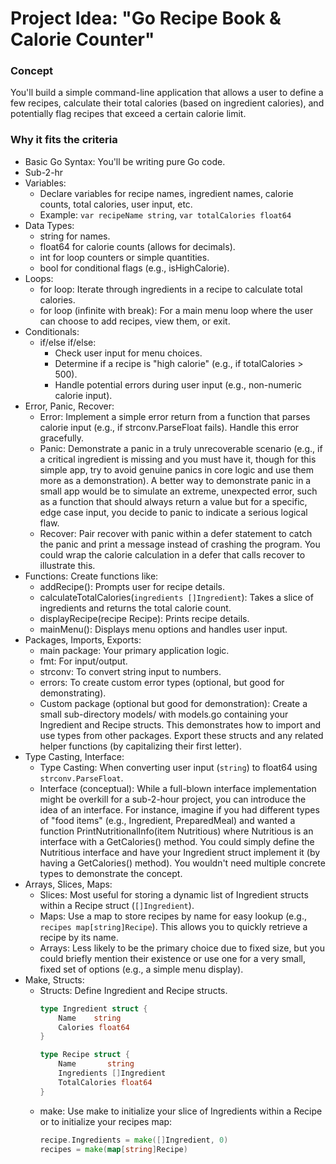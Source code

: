 # Project Idea: "Go Recipe Book & Calorie Counter"

### Concept
You'll build a simple command-line application that allows a user to define a few recipes, calculate their total calories (based on ingredient calories), and potentially flag recipes that exceed a certain calorie limit.

### Why it fits the criteria
- Basic Go Syntax: You'll be writing pure Go code.
- Sub-2-hr
- Variables:
    - Declare variables for recipe names, ingredient names, calorie counts, total calories, user input, etc. 
    - Example: `var recipeName string`, `var totalCalories float64`
- Data Types:
    - string for names.
    - float64 for calorie counts (allows for decimals).
    - int for loop counters or simple quantities.
    - bool for conditional flags (e.g., isHighCalorie).
- Loops:
    - for loop: Iterate through ingredients in a recipe to calculate total calories.
    - for loop (infinite with break): For a main menu loop where the user can choose to add recipes, view them, or exit.
- Conditionals:
    - if/else if/else:
        - Check user input for menu choices.
        - Determine if a recipe is "high calorie" (e.g., if totalCalories > 500).
        - Handle potential errors during user input (e.g., non-numeric calorie input).
- Error, Panic, Recover:
    - Error: Implement a simple error return from a function that parses calorie input (e.g., if strconv.ParseFloat fails). Handle this error gracefully.
    - Panic: Demonstrate a panic in a truly unrecoverable scenario (e.g., if a critical ingredient is missing and you must have it, though for this simple app, try to avoid genuine panics in core logic and use them more as a demonstration). A better way to demonstrate panic in a small app would be to simulate an extreme, unexpected error, such as a function that should always return a value but for a specific, edge case input, you decide to panic to indicate a serious logical flaw.
    - Recover: Pair recover with panic within a defer statement to catch the panic and print a message instead of crashing the program. You could wrap the calorie calculation in a defer that calls recover to illustrate this.
- Functions:
    Create functions like:
    - addRecipe(): Prompts user for recipe details.
    - calculateTotalCalories(`ingredients []Ingredient`): Takes a slice of ingredients and returns the total calorie count.
    - displayRecipe(recipe Recipe): Prints recipe details.
    - mainMenu(): Displays menu options and handles user input.
- Packages, Imports, Exports:
    - main package: Your primary application logic.
    - fmt: For input/output.
    - strconv: To convert string input to numbers.
    - errors: To create custom error types (optional, but good for demonstrating).
    - Custom package (optional but good for demonstration): Create a small sub-directory models/ with models.go containing your Ingredient and Recipe structs. This demonstrates how to import and use types from other packages. Export these structs and any related helper functions (by capitalizing their first letter).
- Type Casting, Interface:
    - Type Casting: When converting user input (`string`) to float64 using `strconv.ParseFloat`.
    - Interface (conceptual): While a full-blown interface implementation might be overkill for a sub-2-hour project, you can introduce the idea of an interface. For instance, imagine if you had different types of "food items" (e.g., Ingredient, PreparedMeal) and wanted a function PrintNutritionalInfo(item Nutritious) where Nutritious is an interface with a GetCalories() method. You could simply define the Nutritious interface and have your Ingredient struct implement it (by having a GetCalories() method). You wouldn't need multiple concrete types to demonstrate the concept.
- Arrays, Slices, Maps:
    - Slices: Most useful for storing a dynamic list of Ingredient structs within a Recipe struct (`[]Ingredient`).
    - Maps: Use a map to store recipes by name for easy lookup (e.g., `recipes map[string]Recipe`). This allows you to quickly retrieve a recipe by its name.
    - Arrays: Less likely to be the primary choice due to fixed size, but you could briefly mention their existence or use one for a very small, fixed set of options (e.g., a simple menu display).
- Make, Structs:
    - Structs: Define Ingredient and Recipe structs.
        ```Go
        type Ingredient struct {
            Name    string
            Calories float64
        }

        type Recipe struct {
            Name       string
            Ingredients []Ingredient
            TotalCalories float64
        }
        ```
    - make: Use make to initialize your slice of Ingredients within a Recipe or to initialize your recipes map:
        ```Go
        recipe.Ingredients = make([]Ingredient, 0)
        recipes = make(map[string]Recipe)
        ```